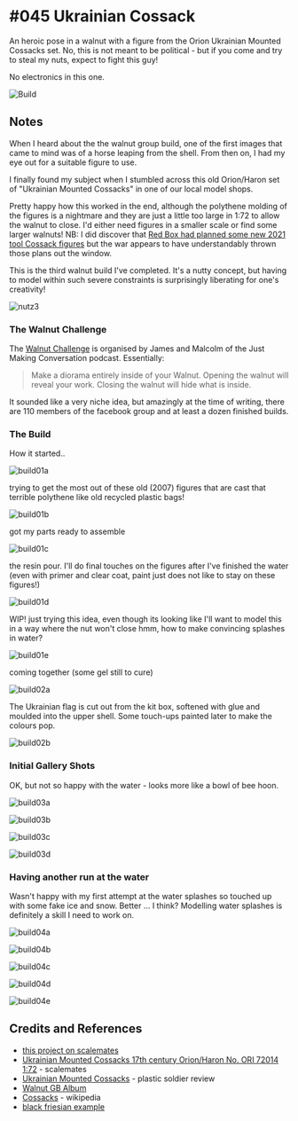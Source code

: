 # #045 Ukrainian Cossack

An heroic pose in a walnut with a figure from the Orion Ukrainian Mounted Cossacks set. No, this is not  meant to be political - but if you come and try to steal my nuts, expect to fight this guy!

No electronics in this one.

![Build](./assets/Cossack_build.jpg?raw=true)

## Notes

When I heard about the the walnut group build, one of the first images that came to mind was of a horse leaping from the shell.
From then on, I had my eye out for a suitable figure to use.

I finally found my subject when I stumbled across this old Orion/Haron set of "Ukrainian Mounted Cossacks" in one of our local model shops.

Pretty happy how this worked in the end, although the polythene molding of the figures is a nightmare and they are just a little too large in 1:72 to
allow the walnut to close. I'd either need figures in a smaller scale or find some larger walnuts!
NB: I did discover that [Red Box had planned some new 2021 tool Cossack figures](https://www.scalemates.com/kits/red-box-rb72142-17th-century-ukrainian-registered-cossack-infantry--1377500) but the war appears to have understandably thrown those plans out the window.

This is the third walnut build I've completed. It's a nutty concept, but having to model within such severe constraints is surprisingly liberating for one's creativity!

![nutz3](./assets/nutz3.jpg?raw=true)

### The Walnut Challenge

The
[Walnut Challenge](https://www.buymeacoffee.com/jmcpodcast/walnut-challenge-coming)
is organised by James and Malcolm of the Just Making Conversation podcast. Essentially:

> Make a diorama entirely inside of your Walnut. Opening the walnut will reveal your work. Closing the walnut will hide what is inside.

It sounded like a very niche idea, but amazingly at the time of writing, there are 110 members of the facebook group and at least a dozen finished builds.

### The Build

How it started..

![build01a](./assets/build01a.jpg?raw=true)

trying to get the most out of these old (2007) figures that are cast that terrible polythene like old recycled plastic bags!

![build01b](./assets/build01b.jpg?raw=true)

got my parts ready to assemble

![build01c](./assets/build01c.jpg?raw=true)

the resin pour. I'll do final touches on the figures after I've finished the water (even with primer and clear coat, paint just does not like to stay on these figures!)

![build01d](./assets/build01d.jpg?raw=true)

WIP! just trying this idea, even though its looking like I'll want to model this in a way where the nut won't close
hmm, how to make convincing splashes in water?

![build01e](./assets/build01e.jpg?raw=true)

coming together (some gel still to cure)

![build02a](./assets/build02a.jpg?raw=true)

The Ukrainian flag is cut out from the kit box, softened with glue and moulded into the upper shell. Some touch-ups painted later to make the colours pop.

![build02b](./assets/build02b.jpg?raw=true)

### Initial Gallery Shots

OK, but not so happy with the water - looks more like a bowl of bee hoon.

![build03a](./assets/build03a.jpg?raw=true)

![build03b](./assets/build03b.jpg?raw=true)

![build03c](./assets/build03c.jpg?raw=true)

![build03d](./assets/build03d.jpg?raw=true)

### Having another run at the water

Wasn't happy with my first attempt at the water splashes so touched up with some fake ice and snow. Better ... I think?
Modelling water splashes is definitely a skill I need to work on.

![build04a](./assets/build04a.jpg?raw=true)

![build04b](./assets/build04b.jpg?raw=true)

![build04c](./assets/build04c.jpg?raw=true)

![build04d](./assets/build04d.jpg?raw=true)

![build04e](./assets/build04e.jpg?raw=true)

## Credits and References

* [this project on scalemates](https://www.scalemates.com/profiles/mate.php?id=74137&p=projects&project=126225)
* [Ukrainian Mounted Cossacks 17th century Orion/Haron No. ORI 72014 1:72](https://www.scalemates.com/kits/orion-haron-ori-72014-mounted-cossacks--1084146) - scalemates
* [Ukrainian Mounted Cossacks](http://www.plasticsoldierreview.com/review.aspx?id=1219) - plastic soldier review
* [Walnut GB Album](https://www.facebook.com/media/set?set=oa.1377385686101154&type=3)
* [Cossacks](https://en.wikipedia.org/wiki/Cossacks) - wikipedia
* [black friesian example](https://amazinghorsefacts.com/wp-content/uploads/2021/01/shutterstock_759343411-black-friesian.jpg)
